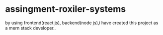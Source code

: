 # assingment-roxiler-systems
by using frontend(react js), backend(node js),i   have created this project as a mern stack developer..
